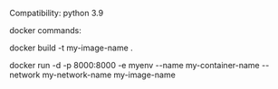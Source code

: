 Compatibility: python 3.9

docker commands:

docker build -t my-image-name .

docker run -d -p 8000:8000 -e myenv --name my-container-name --network my-network-name my-image-name
